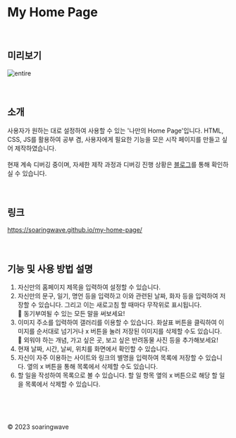 # My Home Page
<br>

## 미리보기
![entire](https://user-images.githubusercontent.com/82134672/226092198-b2d6612f-3bfc-45ba-820b-f72f927737a5.png)
<br>
<br>
<br>  
  
## 소개
사용자가 원하는 대로 설정하여 사용할 수 있는 '나만의 Home Page'입니다. HTML, CSS, JS를 활용하여 공부 겸, 사용자에게 필요한 기능을 모은 시작 페이지를 만들고 싶어 제작하였습니다. 
<br>  
현재 계속 디버깅 중이며, 자세한 제작 과정과 디버깅 진행 상황은 [블로그](https://soaringwave.tistory.com/98)를 통해 확인하실 수 있습니다.
<br>
<br>
<br>  
  
## 링크
https://soaringwave.github.io/my-home-page/
<br>
<br>
<br>  
  
## 기능 및 사용 방법 설명
1. 자신만의 홈페이지 제목을 입력하여 설정할 수 있습니다.  
2. 자신만의 문구, 일기, 명언 등을 입력하고 이와 관련된 날짜, 화자 등을 입력하여 저장할 수 있습니다. 그리고 이는 새로고침 할 때마다 무작위로 표시됩니다.  
📎 동기부여될 수 있는 모든 말을 써보세요!
3. 이미지 주소를 입력하여 갤러리를 이용할 수 있습니다. 화살표 버튼을 클릭하여 이미지를 순서대로 넘기거나 x 버튼을 눌러 저장된 이미지를 삭제할 수도 있습니다.  
📎 외워야 하는 개념, 가고 싶은 곳, 보고 싶은 반려동물 사진 등을 추가해보세요!
4. 현재 날짜, 시간, 날씨, 위치를 화면에서 확인할 수 있습니다.
5. 자신이 자주 이용하는 사이트와 링크의 별명을 입력하여 목록에 저장할 수 있습니다. 옆의 x 버튼을 통해 목록에서 삭제할 수도 있습니다.
6. 할 일을 작성하여 목록으로 볼 수 있습니다. 할 일 항목 옆의 x 버튼으로 해당 할 일을 목록에서 삭제할 수 있습니다.
<br>
<br>
<br>  
  
&copy; 2023 soaringwave
